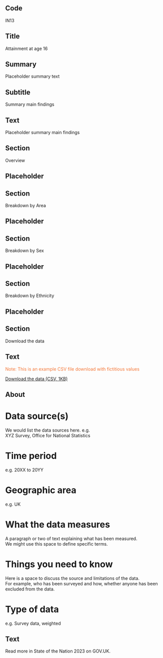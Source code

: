 ## Code
IN13

## Title
Attainment at age 16

## Summary
Placeholder summary text

## Subtitle
Summary main findings

## Text
Placeholder summary main findings

## Section
Overview

## Placeholder

## Section
Breakdown by Area

## Placeholder

## Section
Breakdown by Sex

## Placeholder

## Section
Breakdown by Ethnicity

## Placeholder

## Section
Download the data

## Text
<p class="govuk-body govuk-!-font-weight-bold govuk-!-margin-bottom-2" style="color: #f47738;">
    Note: This is an example CSV file download with fictitious values
</p>

<p class="govuk-body">
    <a href="#" class="govuk-link">Download the data (CSV, 1KB)</a>
</p>

## About
# Data source(s)
We would list the data sources here. e.g.<br>
XYZ Survey, Office for National Statistics

# Time period
e.g. 20XX to 20YY

# Geographic area
e.g. UK

# What the data measures
A paragraph or two of text explaining what has been measured.<br>
We might use this space to define specific terms.

# Things you need to know
Here is a space to discuss the source and limitations of the data.<br>
For example, who has been surveyed and how, whether anyone has been excluded from the data.

# Type of data
e.g. Survey data, weighted

## Text
Read more in State of the Nation 2023 on GOV.UK.
